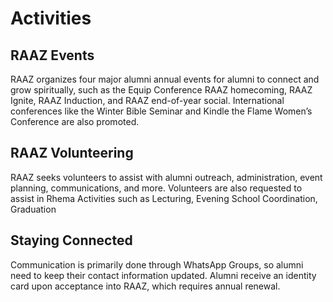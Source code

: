 # Activities

## RAAZ Events

RAAZ organizes four major alumni annual events for alumni to connect and grow spiritually, such as the Equip Conference RAAZ homecoming, RAAZ Ignite, RAAZ Induction, and RAAZ end-of-year social.
International conferences like the Winter Bible Seminar and Kindle the Flame Women’s Conference are also promoted.

## RAAZ Volunteering

RAAZ seeks volunteers to assist with alumni outreach, administration, event planning, communications, and more.
Volunteers are also requested to assist in Rhema Activities such as Lecturing, Evening School Coordination, Graduation

## Staying Connected

Communication is primarily done through WhatsApp Groups, so alumni need to keep their contact information updated.
Alumni receive an identity card upon acceptance into RAAZ, which requires annual renewal.
